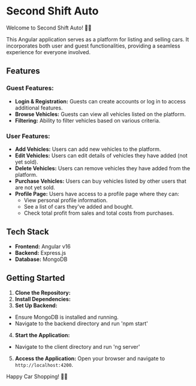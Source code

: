 <!-- # Second Shift Auto
Welcome to SecondShiftAuto, your go-to platform for buying and selling second-hand vehicles with ease.

## Introduction
SecondShiftAuto is a web application built using Angular, Express.js, and MongoDB. It offers a user-friendly interface for both buyers and sellers to connect in the thriving marketplace of pre-owned vehicles.

## Features
Login & Register: Join hundreds of users to sell or find your car faster.
Browse Listings: Explore a wide range of available vehicles listed by sellers.
Search and Filter: Easily find the vehicle you're looking for by applying various search filters.
Edit and Delete: Take control of your listing anytime anywhere. -->


# Second Shift Auto

Welcome to Second Shift Auto! 🚗💨

This Angular application serves as a platform for listing and selling cars. It incorporates both user and guest functionalities, providing a seamless experience for everyone involved.

## Features

### Guest Features:
- **Login & Registration:** Guests can create accounts or log in to access additional features.
- **Browse Vehicles:** Guests can view all vehicles listed on the platform.
- **Filtering:** Ability to filter vehicles based on various criteria.

### User Features:
- **Add Vehicles:** Users can add new vehicles to the platform.
- **Edit Vehicles:** Users can edit details of vehicles they have added (not yet sold).
- **Delete Vehicles:** Users can remove vehicles they have added from the platform.
- **Purchase Vehicles:** Users can buy vehicles listed by other users that are not yet sold.
- **Profile Page:** Users have access to a profile page where they can:
  - View personal profile information.
  - See a list of cars they've added and bought.
  - Check total profit from sales and total costs from purchases.

## Tech Stack

- **Frontend:** Angular v16
- **Backend:** Express.js
- **Database:** MongoDB

## Getting Started

1. **Clone the Repository:**
2. **Install Dependencies:**
3. **Set Up Backend:**
- Ensure MongoDB is installed and running.
- Navigate to the backend directory and run 'npm start'
4. **Start the Application:**
- Navigate to the client directory and run 'ng server' 
5. **Access the Application:**
Open your browser and navigate to `http://localhost:4200`.

Happy Car Shopping! 🚙🎉

